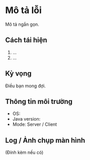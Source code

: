 # Mô tả lỗi

Mô tả ngắn gọn.

## Cách tái hiện

1. ...
2. ...

## Kỳ vọng

Điều bạn mong đợi.

## Thông tin môi trường

-   OS:
-   Java version:
-   Mode: Server / Client

## Log / Ảnh chụp màn hình

(Đính kèm nếu có)
